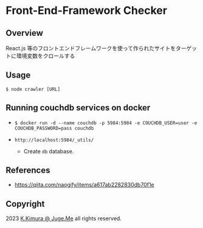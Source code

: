 # Front-End-Framework Checker

## Overview

React.js 等のフロントエンドフレームワークを使って作られたサイトをターゲットに環境変数をクロールする


## Usage

`$ node crawler [URL]`


## Running couchdb services on docker

- `$ docker run -d --name couchdb -p 5984:5984 -e COUCHDB_USER=user -e COUCHDB_PASSWORD=pass couchdb`

- `http://localhost:5984/_utils/`

  - Create `db` database.


## References

- https://qiita.com/naogify/items/a617ab2282830db70f1e


## Copyright

2023 [K.Kimura @ Juge.Me](https://github.com/dotnsf) all rights reserved.

